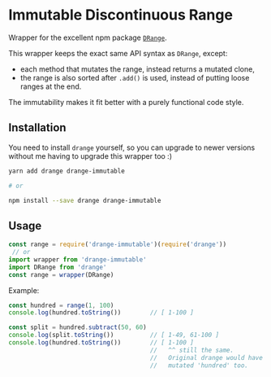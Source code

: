# Immutable Discontinuous Range

Wrapper for the excellent npm package
[`DRange`](https://www.npmjs.com/package/drange).

This wrapper keeps the exact same API syntax as `DRange`, except:

- each method that mutates the range, instead returns a mutated clone,
- the range is also sorted after `.add()` is used, instead of putting
  loose ranges at the end.

The immutability makes it fit better with a purely functional code
style.

## Installation

You need to install `drange` yourself, so you can upgrade to newer
versions without me having to upgrade this wrapper too :)

```bash
yarn add drange drange-immutable

# or

npm install --save drange drange-immutable 
```

## Usage

```javascript
const range = require('drange-immutable')(require('drange'))
 // or
import wrapper from 'drange-immutable'
import DRange from 'drange'
const range = wrapper(DRange)
```

Example:

```javascript
const hundred = range(1, 100)
console.log(hundred.toString())        // [ 1-100 ]

const split = hundred.subtract(50, 60)
console.log(split.toString())          // [ 1-49, 61-100 ]
console.log(hundred.toString())        // [ 1-100 ]
                                       //   ^^ still the same.
                                       //   Original drange would have
                                       //   mutated 'hundred' too. 
```
